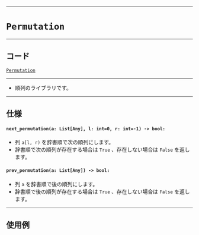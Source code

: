 _____

# `Permutation`

_____

## コード

[`Permutation`](https://github.com/titan-23/Library_py/blob/main/Algorithm/Permutation.py)
<!-- code=https://github.com/titan-23/Library_py/blob/main/Algorithm\Permutation.py -->

_____

- 順列のライブラリです。

_____

## 仕様

#### `next_permutation(a: List[Any], l: int=0, r: int=-1) -> bool:`

- 列 `a[l, r)` を辞書順で次の順列にします。 
- 辞書順で次の順列が存在する場合は `True` 、存在しない場合は `False` を返します。

#### `prev_permutation(a: List[Any]) -> bool:`

- 列 `a` を辞書順で後の順列にします。 
- 辞書順で後の順列が存在する場合は `True` 、存在しない場合は `False` を返します。

_____

## 使用例

```python
```
